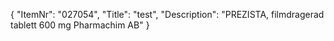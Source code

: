 {
  "ItemNr": "027054",
  "Title": "test",
  "Description": "PREZISTA, filmdragerad tablett 600 mg Pharmachim AB"
}